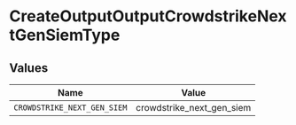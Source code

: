 # CreateOutputOutputCrowdstrikeNextGenSiemType


## Values

| Name                        | Value                       |
| --------------------------- | --------------------------- |
| `CROWDSTRIKE_NEXT_GEN_SIEM` | crowdstrike_next_gen_siem   |